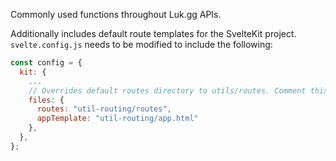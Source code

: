Commonly used functions throughout Luk.gg APIs. 

Additionally includes default route templates for the SvelteKit project. `svelte.config.js` needs to be modified to include the following:
```js
const config = {
  kit: {
    ...
    // Overrides default routes directory to utils/routes. Comment this out if you have a project that needs to handle routes differently from the templates provided.
    files: {
      routes: "util-routing/routes",
      appTemplate: "util-routing/app.html"
    },
  },
};
```
